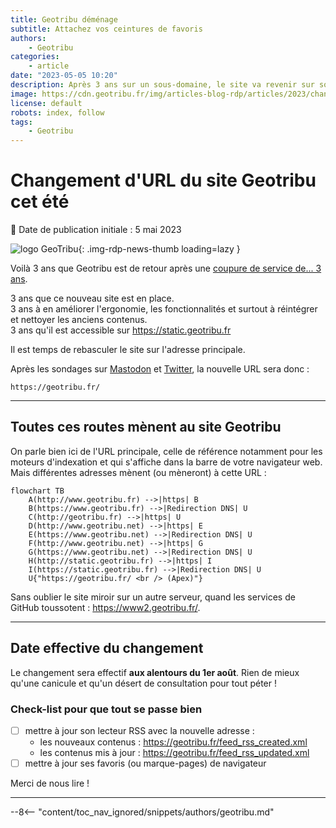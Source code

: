```yaml
---
title: Geotribu déménage
subtitle: Attachez vos ceintures de favoris
authors:
    - Geotribu
categories:
    - article
date: "2023-05-05 10:20"
description: Après 3 ans sur un sous-domaine, le site va revenir sur son domaine principal. Attachez vos ceintures de favoris !
image: https://cdn.geotribu.fr/img/articles-blog-rdp/articles/2023/changement_url_geotribu/demenagement_globe_terrestre.png
license: default
robots: index, follow
tags:
    - Geotribu
---
```


# Changement d'URL du site Geotribu cet été

:calendar: Date de publication initiale : 5 mai 2023

![logo GeoTribu](https://cdn.geotribu.fr/img/internal/charte/geotribu_logo_75x75.webp){: .img-rdp-news-thumb loading=lazy }

Voilà 3 ans que Geotribu est de retour après une [coupure de service de... 3 ans](/articles/2020/2020-08-31_geotribu_histoire/).  

3 ans que ce nouveau site est en place.  
3 ans à en améliorer l'ergonomie, les fonctionnalités et surtout à réintégrer et nettoyer les anciens contenus.  
3 ans qu'il est accessible sur <https://static.geotribu.fr>

Il est temps de rebasculer le site sur l'adresse principale.

Après les sondages sur [Mastodon](https://mapstodon.space/@geotribu/110270184196372019) et [Twitter](https://twitter.com/geotribu/status/1651526470991245312), la nouvelle URL sera donc :

```url
https://geotribu.fr/
```

----

## Toutes ces routes mènent au site Geotribu

On parle bien ici de l'URL principale, celle de référence notamment pour les moteurs d'indexation et qui s'affiche dans la barre de votre navigateur web.
Mais différentes adresses mènent (ou mèneront) à cette URL :

```mermaid
flowchart TB
    A(http://www.geotribu.fr) -->|https| B
    B(https://www.geotribu.fr) -->|Redirection DNS| U
    C(http://geotribu.fr) -->|https| U
    D(http://www.geotribu.net) -->|https| E
    E(https://www.geotribu.net) -->|Redirection DNS| U
    F(http://www.geotribu.net) -->|https| G
    G(https://www.geotribu.net) -->|Redirection DNS| U
    H(http://static.geotribu.fr) -->|https| I
    I(https://static.geotribu.fr) -->|Redirection DNS| U
    U{"https://geotribu.fr/ <br /> (Apex)"}
```

Sans oublier le site miroir sur un autre serveur, quand les services de GitHub toussotent : <https://www2.geotribu.fr/>.

----

## Date effective du changement

Le changement sera effectif **aux alentours du 1er août**. Rien de mieux qu'une canicule et qu'un désert de consultation pour tout péter !

### Check-list pour que tout se passe bien

- [ ] mettre à jour son lecteur RSS avec la nouvelle adresse :
    - les nouveaux contenus : <https://geotribu.fr/feed_rss_created.xml>
    - les contenus mis à jour : <https://geotribu.fr/feed_rss_updated.xml>
- [ ] mettre à jour ses favoris (ou marque-pages) de navigateur

Merci de nous lire !

----

--8<-- "content/toc_nav_ignored/snippets/authors/geotribu.md"
